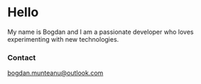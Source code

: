 # Hello

My name is Bogdan and I am a passionate developer who loves experimenting with new technologies.

### Contact

bogdan.munteanu@outlook.com
